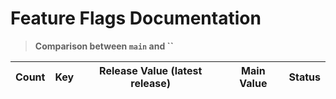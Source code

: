 # Feature Flags Documentation

> **Comparison between `main` and ``**

| Count | Key | Release Value (latest release) | Main Value | Status |
|-------|-----|-------------------------------|------------|--------|

